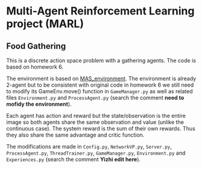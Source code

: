 # Multi-Agent Reinforcement Learning project (MARL)

## Food Gathering

This is a discrete action space problem with a gathering agents. The code is based on homework 6.

The environment is based on [MAS_environment](https://github.com/wwxFromTju/deepmind_MAS_enviroment/blob/master/MAS_enviroment/MAS_Gathering.py). The environment is already 2-agent but to be consistent with original code in homework 6 we still need to modify its GameEnv.move() function in `GameManager.py` as well as related files `Environment.py` and `ProcessAgent.py` (search the comment **need to mofidy the environment**).

Each agent has action and reward but the state/observation is the entire image so both agents share the same observation and value (unlike the continuous case). The system reward is the sum of their own rewards. Thus they also share the same advantage and critic function.

The modifications are made in `Config.py`, `NetworkVP.py`, `Server.py`, `ProcessAgent.py`, `ThreadTrainer.py`, `GameManager.py`, `Environment.py` and `Experiences.py` (search the comment **Yizhi edit here**).